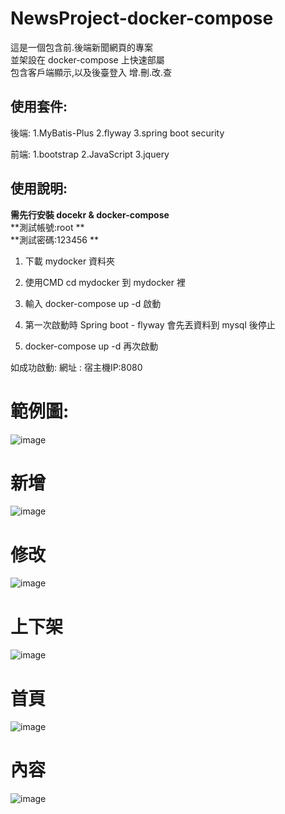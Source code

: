 # NewsProject-docker-compose


這是一個包含前.後端新聞網頁的專案<br />
並架設在 docker-compose 上快速部屬 <br />
包含客戶端顯示,以及後臺登入 增.刪.改.查<br />


## 使用套件:

後端:   1.MyBatis-Plus
        2.flyway
        3.spring boot security
        
        
前端:   1.bootstrap 2.JavaScript 3.jquery

## 使用說明:

**需先行安裝 docekr & docker-compose**<br />
**測試帳號:root **<br />
**測試密碼:123456 **<br />


1.  下載 mydocker 資料夾

2.  使用CMD cd mydocker  到 mydocker 裡

3.  輸入 docker-compose up -d 啟動

4.  第一次啟動時 Spring boot - flyway 會先丟資料到 mysql 後停止

5.  docker-compose up -d  再次啟動


如成功啟動: 網址 : 宿主機IP:8080  

# 範例圖:

![image](https://github.com/lzz0826/NewsProject-docker-compose/blob/main/%E7%AF%84%E4%BE%8B%E5%9C%96/%E7%99%BB%E5%85%A5.jpg)
# 新增
![image](https://github.com/lzz0826/NewsProject-docker-compose/blob/main/%E7%AF%84%E4%BE%8B%E5%9C%96/%E6%96%B0%E5%A2%9E.jpg)
# 修改
![image](https://github.com/lzz0826/NewsProject-docker-compose/blob/main/%E7%AF%84%E4%BE%8B%E5%9C%96/%E4%BF%AE%E6%94%B9.png)
# 上下架
![image](https://github.com/lzz0826/NewsProject-docker-compose/blob/main/%E7%AF%84%E4%BE%8B%E5%9C%96/%E5%88%AA%E9%99%A4.jpg)
# 首頁
![image](https://github.com/lzz0826/NewsProject-docker-compose/blob/main/%E7%AF%84%E4%BE%8B%E5%9C%96/001.jpg)
# 內容
![image](https://github.com/lzz0826/NewsProject-docker-compose/blob/main/%E7%AF%84%E4%BE%8B%E5%9C%96/003.png)










